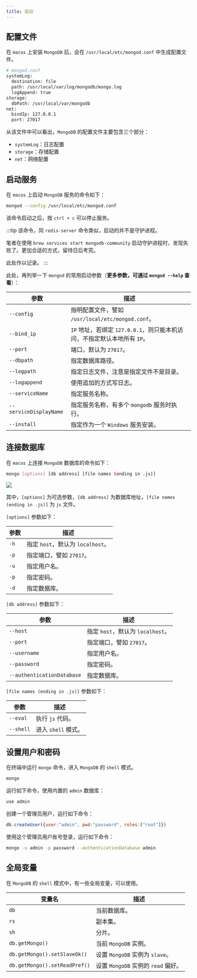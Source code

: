 ```yaml
---
title: 启动
---
```


## 配置文件

在 `macos` 上安装 `MongoDB` 后，会在 `/usr/local/etc/mongod.conf` 中生成配置文件。

```bash
# mongod.conf
systemLog:
  destination: file
  path: /usr/local/var/log/mongodb/mongo.log
  logAppend: true
storage:
  dbPath: /usr/local/var/mongodb
net:
  bindIp: 127.0.0.1
  port: 27017
```

从该文件中可以看出，`MongoDB` 的配置文件主要包含三个部分：

- `systemLog`：日志配置
- `storage`：存储配置
- `net`：网络配置

## 启动服务

在 `macos` 上启动 `MongoDB` 服务的命令如下：

```bash
mongod --config /usr/local/etc/mongod.conf
```

该命令启动之后，按 `ctrl + c` 可以停止服务。

:::tip
该命令，同 `redis-server` 命令类似，启动的并不是守护进程。

笔者在使用 `brew services start mongodb-community` 启动守护进程时，发现失败了。更加合适的方式，留待日后考究。

此处作以记录。
:::

此处，再列举一下 `mongod` 的常用启动参数（**更多参数，可通过 `mongod --help` 查看**）：

| 参数                   | 描述                                                         |
| ---------------------- | ------------------------------------------------------------ |
| `--config`             | 指明配置文件，譬如 `/usr/local/etc/mongod.conf`。            |
| `--bind_ip`            | `IP` 地址，若绑定 `127.0.0.1`，则只能本机访问，不指定默认本地所有 `IP`。 |
| `--port`               | 端口，默认为 `27017`。                                       |
| `--dbpath`             | 指定数据库路径。                                             |
| `--logpath`            | 指定日志文件，注意是指定文件不是目录。                       |
| `--logappend`          | 使用追加的方式写日志。                                       |
| `--serviceName`        | 指定服务名称。                                               |
| `--serviceDisplayName` | 指定服务名称，有多个 `mongodb` 服务时执行。                  |
| `--install`            | 指定作为一个 `Windows` 服务安装。                            |

## 连接数据库

在 `macos` 上连接 `MongoDB` 数据库的命令如下：

```bash
mongo [options] [db address] [file names (ending in .js)]
```

![](https://raw.githubusercontent.com/oneyoung19/vuepress-blog-img/Not-Count-Contribution/img/20230408185904.png)

其中，`[options]` 为可选参数，`[db address]` 为数据库地址，`[file names (ending in .js)]` 为 `js` 文件。

`[options]` 参数如下：

| 参数 | 描述 |
| ---- | ---- |
| `-h` | 指定 `host`，默认为 `localhost`。 |
| `-p` | 指定端口，譬如 `27017`。 |
| `-u` | 指定用户名。 |
| `-p` | 指定密码。 |
| `-d` | 指定数据库。 |

`[db address]` 参数如下：

| 参数 | 描述 |
| ---- | ---- |
| `--host` | 指定 `host`，默认为 `localhost`。 |
| `--port` | 指定端口，譬如 `27017`。 |
| `--username` | 指定用户名。 |
| `--password` | 指定密码。 |
| `--authenticationDatabase` | 指定数据库。 |

`[file names (ending in .js)]` 参数如下：

| 参数 | 描述 |
| ---- | ---- |
| `--eval` | 执行 `js` 代码。 |
| `--shell` | 进入 `shell` 模式。 |

## 设置用户和密码

在终端中运行 `mongo` 命令，进入 `MongoDB` 的 `shell` 模式。

```bash
mongo
```

运行如下命令，使用内置的 `admin` 数据库：

```bash
use admin
```

创建一个管理员用户，运行如下命令：

```js
db.createUser({user:"admin", pwd:"password", roles:["root"]})
```

使用这个管理员用户账号登录，运行如下命令：

```bash
mongo -u admin -p password --authenticationDatabase admin
```

## 全局变量

在 `MongoDB` 的 `shell` 模式中，有一些全局变量，可以使用。

| 变量名 | 描述 |
| ------ | ---- |
| `db` | 当前数据库。 |
| `rs` | 副本集。 |
| `sh` | 分片。 |
| `db.getMongo()` | 当前 `MongoDB` 实例。 |
| `db.getMongo().setSlaveOk()` | 设置 `MongoDB` 实例为 `slave`。 |
| `db.getMongo().setReadPref()` | 设置 `MongoDB` 实例的 `read` 偏好。 |
